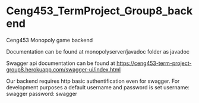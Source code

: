 # Ceng453_TermProject_Group8_backend
Ceng453 Monopoly game backend

Documentation can be found at monopolyserver/javadoc folder as javadoc

Swagger api documentation can be found at
https://ceng453-term-project-group8.herokuapp.com/swagger-ui/index.html

Our backend requires http basic authentification even for swagger. For development purposes a default username and password is set
username: swagger
password: swagger
